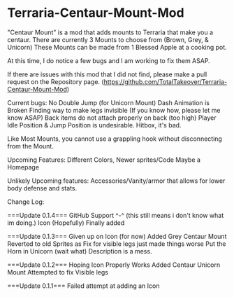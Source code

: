 # Terraria-Centaur-Mount-Mod

"Centaur Mount" is a mod that adds mounts to Terraria that make you a centaur. There are currently 3 Mounts to choose from (Brown, Grey, & Unicorn) These Mounts can be made from 1 Blessed Apple at a cooking pot.


At this time, I do notice a few bugs and I am working to fix them ASAP.


If there are issues with this mod that I did not find, please make a pull request on the Repository page. (https://github.com/TotalTakeover/Terraria-Centaur-Mount-Mod)


Current bugs:
<Priority> No Double Jump (for Unicorn Mount)
<Priority> Dash Animation is Broken
<Priority> Finding way to make legs invisible (If you know how, please let me know ASAP)
Back items do not attach properly on back (too high)
Player Idle Position & Jump Position is undesirable.
Hitbox, it's bad.


Like Most Mounts, you cannot use a grappling hook without disconnecting from the Mount.


Upcoming Features:
Different Colors, Newer sprites/Code
Maybe a Homepage


Unlikely Upcoming features:
Accessories/Vanity/armor that allows for lower body defense and stats.


Change Log:

===Update 0.1.4===
GitHub Support ^-^ (this still means i don't know what im doing.)
Icon (Hopefully) Finally added

===Update 0.1.3===
Given up on Icon (for now)
Added Grey Centaur Mount
Reverted to old Sprites as Fix for visible legs just made things worse
Put the Horn in Unicorn (wait what)
Description is a mess. 

===Update 0.1.2===
Hoping Icon Properly Works
Added Centaur Unicorn Mount
Attempted to fix Visible legs

===Update 0.1.1===
Failed attempt at adding an Icon
